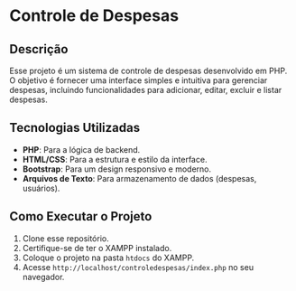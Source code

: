 # Controle de Despesas

## Descrição

Esse projeto é um sistema de controle de despesas desenvolvido em PHP. O objetivo é fornecer uma interface simples e intuitiva para gerenciar despesas, incluindo funcionalidades para adicionar, editar, excluir e listar despesas.

## Tecnologias Utilizadas

- **PHP**: Para a lógica de backend.
- **HTML/CSS**: Para a estrutura e estilo da interface.
- **Bootstrap**: Para um design responsivo e moderno.
- **Arquivos de Texto**: Para armazenamento de dados (despesas, usuários).

## Como Executar o Projeto

1. Clone esse repositório.
2. Certifique-se de ter o XAMPP instalado.
3. Coloque o projeto na pasta `htdocs` do XAMPP.
4. Acesse `http://localhost/controledespesas/index.php` no seu navegador.